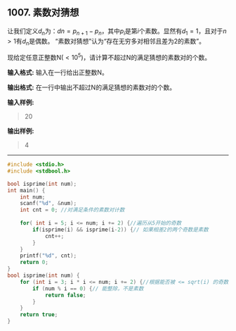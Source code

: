 ## 1007. 素数对猜想
让我们定义$d_n$为：$d_​n=p_{​n+1}−p_n$，其中$p_i$是第$i$个素数。显然有$d_1=1$，且对于$n>1$有$d_n$是偶数。
“素数对猜想”认为“存在无穷多对相邻且差为2的素数”。

现给定任意正整数N($<10
^5$)，请计算不超过N的满足猜想的素数对的个数。

**输入格式:**
输入在一行给出正整数N。

**输出格式:**
在一行中输出不超过N的满足猜想的素数对的个数。

**输入样例:**
>20

**输出样例:**
>4

---
```c
#include <stdio.h>
#include <stdbool.h>

bool isprime(int num);
int main() {
	int num;
	scanf("%d", &num);
	int cnt = 0; //对满足条件的素数对计数 
	
	for( int i = 5; i <= num; i += 2) {//遍历从5开始的奇数 
		if(isprime(i) && isprime(i-2)) {// 如果相差2的两个奇数是素数 
			cnt++; 
		}
	}
	printf("%d", cnt);
	return 0; 
}
bool isprime(int num) {
	for (int i = 3; i * i <= num; i += 2) {//根据能否被 <= sqrt(i) 的奇数整除， 判断素数 
		if (num % i == 0) {// 能整除，不是素数 
			return false;
		} 
	}
	return true; 
}
```